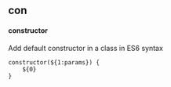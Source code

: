 ## con
#### constructor
Add default constructor in a class in ES6 syntax
```
constructor(${1:params}) {
	${0}
}
```